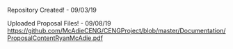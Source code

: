 Repository Created! - 09/03/19

Uploaded Proposal Files! - 09/08/19 https://github.com/McAdieCENG/CENGProject/blob/master/Documentation/ProposalContentRyanMcAdie.pdf

